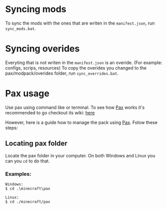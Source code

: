 
# Syncing mods
To sync the mods with the ones that are writen in the `manifest.json`, run `sync_mods.bat`.

# Syncing overides
Everyting that is not writen in the `manifest.json` is an overide. (For example: configs, scrips, resources)
To copy the overides you changed to the pax/modpack/overides folder, run `sync_overrides.bat`.



# Pax usage
Use pax using command like or terminal.
To see how [Pax] works it's recommended to go checkout its wiki: [here](https://github.com/froehlichA/pax/wiki)

However, here is a guide how to manage the pack using [Pax].
Folow these steps:

## Locating pax folder
Locate the pax folder in your computer.
On both Windows and Linux you can you `cd` to do that.

### Examples:
```
Windows:
$ cd .\minecraft\pax

Linux:
$ cd ./minecraft/pax
```

<!-- Links: -->
[Pax]: https://github.com/froehlichA/pax